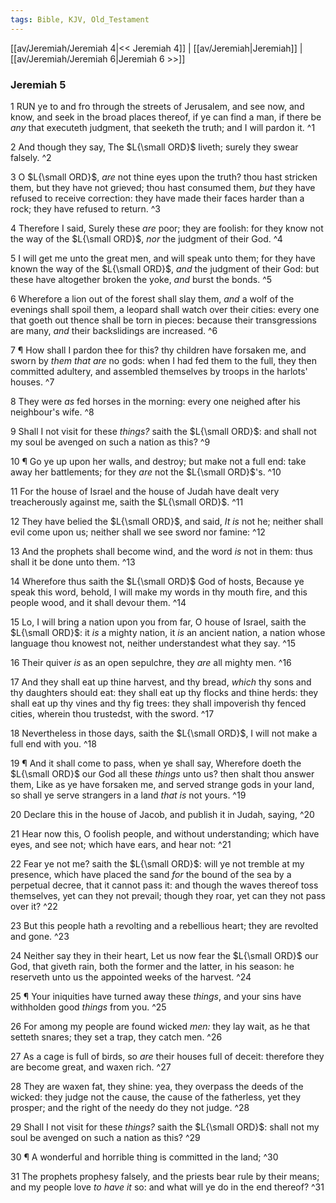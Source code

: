 ```yaml
---
tags: Bible, KJV, Old_Testament
---
```


[[av/Jeremiah/Jeremiah 4|<< Jeremiah 4]] | [[av/Jeremiah|Jeremiah]] | [[av/Jeremiah/Jeremiah 6|Jeremiah 6 >>]]

### Jeremiah 5

1 RUN ye to and fro through the streets of Jerusalem, and see now, and know, and seek in the broad places thereof, if ye can find a man, if there be _any_ that executeth judgment, that seeketh the truth; and I will pardon it. ^1

2 And though they say, The $L{\small ORD}$ liveth; surely they swear falsely. ^2

3 O $L{\small ORD}$, _are_ not thine eyes upon the truth? thou hast stricken them, but they have not grieved; thou hast consumed them, _but_ they have refused to receive correction: they have made their faces harder than a rock; they have refused to return. ^3

4 Therefore I said, Surely these _are_ poor; they are foolish: for they know not the way of the $L{\small ORD}$, _nor_ the judgment of their God. ^4

5 I will get me unto the great men, and will speak unto them; for they have known the way of the $L{\small ORD}$, _and_ the judgment of their God: but these have altogether broken the yoke, _and_ burst the bonds. ^5

6 Wherefore a lion out of the forest shall slay them, _and_ a wolf of the evenings shall spoil them, a leopard shall watch over their cities: every one that goeth out thence shall be torn in pieces: because their transgressions are many, _and_ their backslidings are increased. ^6

7 ¶ How shall I pardon thee for this? thy children have forsaken me, and sworn by _them_ _that_ _are_ no gods: when I had fed them to the full, they then committed adultery, and assembled themselves by troops in the harlots' houses. ^7

8 They were _as_ fed horses in the morning: every one neighed after his neighbour's wife. ^8

9 Shall I not visit for these _things?_ saith the $L{\small ORD}$: and shall not my soul be avenged on such a nation as this? ^9

10 ¶ Go ye up upon her walls, and destroy; but make not a full end: take away her battlements; for they _are_ not the $L{\small ORD}$'s. ^10

11 For the house of Israel and the house of Judah have dealt very treacherously against me, saith the $L{\small ORD}$. ^11

12 They have belied the $L{\small ORD}$, and said, _It_ _is_ not he; neither shall evil come upon us; neither shall we see sword nor famine: ^12

13 And the prophets shall become wind, and the word _is_ not in them: thus shall it be done unto them. ^13

14 Wherefore thus saith the $L{\small ORD}$ God of hosts, Because ye speak this word, behold, I will make my words in thy mouth fire, and this people wood, and it shall devour them. ^14

15 Lo, I will bring a nation upon you from far, O house of Israel, saith the $L{\small ORD}$: it _is_ a mighty nation, it _is_ an ancient nation, a nation whose language thou knowest not, neither understandest what they say. ^15

16 Their quiver _is_ as an open sepulchre, they _are_ all mighty men. ^16

17 And they shall eat up thine harvest, and thy bread, _which_ thy sons and thy daughters should eat: they shall eat up thy flocks and thine herds: they shall eat up thy vines and thy fig trees: they shall impoverish thy fenced cities, wherein thou trustedst, with the sword. ^17

18 Nevertheless in those days, saith the $L{\small ORD}$, I will not make a full end with you. ^18

19 ¶ And it shall come to pass, when ye shall say, Wherefore doeth the $L{\small ORD}$ our God all these _things_ unto us? then shalt thou answer them, Like as ye have forsaken me, and served strange gods in your land, so shall ye serve strangers in a land _that_ _is_ not yours. ^19

20 Declare this in the house of Jacob, and publish it in Judah, saying, ^20

21 Hear now this, O foolish people, and without understanding; which have eyes, and see not; which have ears, and hear not: ^21

22 Fear ye not me? saith the $L{\small ORD}$: will ye not tremble at my presence, which have placed the sand _for_ the bound of the sea by a perpetual decree, that it cannot pass it: and though the waves thereof toss themselves, yet can they not prevail; though they roar, yet can they not pass over it? ^22

23 But this people hath a revolting and a rebellious heart; they are revolted and gone. ^23

24 Neither say they in their heart, Let us now fear the $L{\small ORD}$ our God, that giveth rain, both the former and the latter, in his season: he reserveth unto us the appointed weeks of the harvest. ^24

25 ¶ Your iniquities have turned away these _things_, and your sins have withholden good _things_ from you. ^25

26 For among my people are found wicked _men:_ they lay wait, as he that setteth snares; they set a trap, they catch men. ^26

27 As a cage is full of birds, so _are_ their houses full of deceit: therefore they are become great, and waxen rich. ^27

28 They are waxen fat, they shine: yea, they overpass the deeds of the wicked: they judge not the cause, the cause of the fatherless, yet they prosper; and the right of the needy do they not judge. ^28

29 Shall I not visit for these _things?_ saith the $L{\small ORD}$: shall not my soul be avenged on such a nation as this? ^29

30 ¶ A wonderful and horrible thing is committed in the land; ^30

31 The prophets prophesy falsely, and the priests bear rule by their means; and my people love _to_ _have_ _it_ so: and what will ye do in the end thereof? ^31
